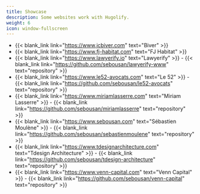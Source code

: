 ```yaml
---
title: Showcase
description: Some websites work with Hugolify.
weight: 6
icon: window-fullscreen
---
```


- {{< blank_link link="https://www.jcbiver.com" text="Biver" >}}
- {{< blank_link link="https://www.fj-habitat.com" text="FJ Habitat" >}}
- {{< blank_link link="https://www.lawyerify.io" text="Lawyerify" >}} - {{< blank_link link="https://github.com/sebousan/lawyerify-www" text="repository" >}}
- {{< blank_link link="https://www.le52-avocats.com" text="Le 52" >}} - {{< blank_link link="https://github.com/sebousan/le52-avocats" text="repository" >}}
- {{< blank_link link="https://www.miriamlasserre.com" text="Miriam Lasserre" >}} - {{< blank_link link="https://github.com/sebousan/miriamlasserre" text="repository" >}}
- {{< blank_link link="https://www.sebousan.com" text="Sébastien Moulène" >}} - {{< blank_link link="https://github.com/sebousan/sebastienmoulene" text="repository" >}}
- {{< blank_link link="https://www.tdesignarchitecture.com" text="Tdesign Architecture" >}} - {{< blank_link link="https://github.com/sebousan/tdesign-architecture" text="repository" >}}
- {{< blank_link link="https://www.venn-capital.com" text="Venn Capital" >}} - {{< blank_link link="https://github.com/sebousan/venn-capital" text="repository" >}}
